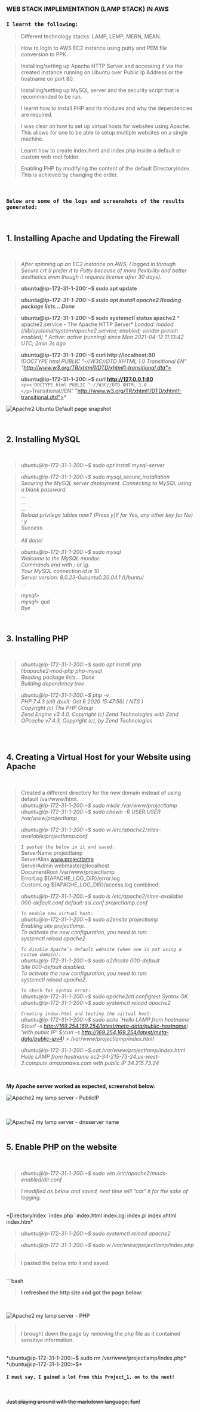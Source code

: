 ### WEB STACK IMPLEMENTATION (LAMP STACK) IN AWS

### **`I learnt the following:`**

>Different technology stacks: LAMP, LEMP, MERN, MEAN.

>How to login to AWS EC2 instance using putty and PEM file conversion to PPK.

>Installing/setting up Apache HTTP Server and accessing it via the created Instance running on Ubuntu over Public Ip Address or the hostname on port 80.

>Installing/setting up MySQL server and the security script that is recommended to be run.

>I learnt how to install PHP and its modules and why the dependencies are required.

>I was clear on how to set up virtual hosts for websites using Apache. This allows for one to be able to setup multiple websites on a single machine.

>Learnt how to create index.hmtl and index.php inside a default or custom web root folder. 

>Enabling PHP by modifying the content of the default DirectoryIndex. This is achieved by changing the order.  

<br/>

### **`Below are some of the logs and screenshots of the results generated:`** 

<br/>

## 1. Installing Apache and Updating the Firewall 

<br/>

>*After spinning up an EC2 Instance on AWS, I logged in through Secure crt (I prefer it to Putty because of more flexibility and better aesthetics even though it requires license after 30 days).*

>**ubuntu@ip-172-31-1-200:~$ sudo apt update**

>***ubuntu@ip-172-31-1-200:~$ sudo apt install apache2
Reading package lists... Done***

>**ubuntu@ip-172-31-1-200:~$ sudo systemctl status apache2** * apache2.service - The Apache HTTP Server*
     *Loaded: loaded (/lib/systemd/system/apache2.service; *enabled; vendor preset: enabled)*
    * Active: active (running) since Mon 2021-04-12 11:13:42* *UTC; 2min 3s ago*

> **ubuntu@ip-172-31-1-200:~$ curl http://localhost:80**   
*!DOCTYPE html PUBLIC "-//W3C//DTD XHTML 1.0 Transitional EN" "http://www.w3.org/TR/xhtml1/DTD/xhtml1-transitional.dtd">* 

> **ubuntu@ip-172-31-1-200:~$ curl http://127.0.0.1:80**  
`<p><!DOCTYPE html PUBLIC "-//W3C//DTD XHTML 1.0 </p>`Transitional//EN" "http://www.w3.org/TR/xhtml1/DTD/xhtml1-transitional.dtd">* </p>

![Apache2 Ubuntu Default page snapshot](https://user-images.githubusercontent.com/70076627/114529325-c06b5900-9c41-11eb-9b79-64fc4841b620.PNG)

<br/>

## 2. Installing MySQL
<br/>

>*ubuntu@ip-172-31-1-200:~$ sudo apt install mysql-server*

>*ubuntu@ip-172-31-1-200:~$ sudo mysql_secure_installation*  
*Securing the MySQL server deployment.*
*Connecting to MySQL using a blank password.*<br/>
...<br/>
...<br/>
...<br/>
*Reload privilege tables now? (Press y|Y for Yes, any other key for No) : y<br/>
Success.*<br/><br/>
*All done!*


>*ubuntu@ip-172-31-1-200:~$ sudo mysql*  
*Welcome to the MySQL monitor.<br/>Commands end with ; or \g.*<br/>
*Your MySQL connection id is 10*<br/>
*Server version: 8.0.23-0ubuntu0.20.04.1 (Ubuntu)* <br/>. .

>*mysql>*  
*mysql> quit*  
*Bye* 

<br/>

## 3. Installing PHP 

<br/>

>*ubuntu@ip-172-31-1-200:~$ sudo apt install php*<br/>    *libapache2-mod-php php-mysql*<br/>
*Reading package lists... Done*<br/>
*Building dependency tree*     

>*ubuntu@ip-172-31-1-200:~$ php -v*<br/>
*PHP 7.4.3 (cli) (built: Oct  6 2020 15:47:56) ( NTS )*<br/>
*Copyright (c) The PHP Group*<br/>
*Zend Engine v3.4.0, Copyright (c) Zend Technologies*
    *with Zend OPcache v7.4.3, Copyright (c), by Zend Technologies*
<br/>
<br/>

## 4. Creating a Virtual Host for your Website using Apache 
<br/>

> Created a different directory for the new domain instead of using default /var/www/html.  
*ubuntu@ip-172-31-1-200:~$ sudo mkdir /var/www/projectlamp*  
*ubuntu@ip-172-31-1-200:~$ sudo chown -R $USER:$USER /var/www/projectlamp*

> *ubuntu@ip-172-31-1-200:~$ sudo vi /etc/apache2/sites-available/projectlamp.conf*

> `I pasted the below in it and saved:`  
    ServerName projectlamp  
    ServerAlias www.projectlamp   
    ServerAdmin webmaster@localhost  
    DocumentRoot /var/www/projectlamp  
    ErrorLog ${APACHE_LOG_DIR}/error.log   
    CustomLog ${APACHE_LOG_DIR}/access.log combined
</VirtualHost>

> *ubuntu@ip-172-31-1-200:~$ sudo ls /etc/apache2/sites-available*  
*000-default.conf  default-ssl.conf  projectlamp.conf*

> `To enable new virtual host:`  
*ubuntu@ip-172-31-1-200:~$ sudo a2ensite projectlamp  
Enabling site projectlamp.  
To activate the new configuration, you need to run:  
  systemctl reload apache2*

>*`To disable Apache’s default website (when one is not using a custom domain):`  
ubuntu@ip-172-31-1-200:~$ sudo a2dissite 000-default  
Site 000-default disabled.  
To activate the new configuration, you need to run:  
  systemctl reload apache2*

>`To check for syntax error:`  
*ubuntu@ip-172-31-1-200:~$ sudo apache2ctl configtest
Syntax OK  
ubuntu@ip-172-31-1-200:~$ sudo systemctl reload apache2*

> *`Creating index.html and testing the virtual host:`  
ubuntu@ip-172-31-1-200:~$ sudo echo 'Hello LAMP from hostname' $(curl -s http://169.254.169.254/latest/meta-data/public-hostname) 'with public IP' $(curl -s http://169.254.169.254/latest/meta-data/public-ipv4) > /var/www/projectlamp/index.html*

> *ubuntu@ip-172-31-1-200:~$ cat /var/www/projectlamp/index.html
Hello LAMP from hostname ec2-34-215-73-24.us-west-2.compute.amazonaws.com with public IP 34.215.73.24*    
</br>


**My Apache server worked as expected, screenshot below:**

![Apache2 my lamp server - PublicIP](https://user-images.githubusercontent.com/70076627/114529582-00324080-9c42-11eb-95c3-bddef2535826.PNG)<br/>
<br/>
<br/>

![Apache2 my lamp server - dnsserver name](https://user-images.githubusercontent.com/70076627/114530036-7b93f200-9c42-11eb-8c13-21dec43e767e.PNG)<br/>
<br/>

## 5. Enable PHP on the website
<br/>

>*ubuntu@ip-172-31-1-200:~$ sudo vim /etc/apache2/mods-enabled/dir.conf*

>*I modified as below and saved, next time will "cat" it for the sake of logging.* 
<br/>     
*DirectoryIndex `index.php` index.html index.cgi index.pl index.xhtml index.htm*

>*ubuntu@ip-172-31-1-200:~$ sudo systemctl reload apache2*
 
>*ubuntu@ip-172-31-1-200:~$ sudo vi /var/www/projectlamp/index.php*

> <br/>I pasted the below into it and saved.   
<br/>
```bash
<?php 
phpinfo();
```

</br>

>**I refreshed the http site and got the page below:** 
<br/> 

![Apache2 my lamp server - PHP](https://user-images.githubusercontent.com/70076627/114531587-f1e52400-9c43-11eb-8422-79cbf5053c14.PNG)

> <br/>I brought down the page by removing the php file as it contained sensitive information.
<br/>  
*ubuntu@ip-172-31-1-200:~$ sudo rm /var/www/projectlamp/index.php*
*ubuntu@ip-172-31-1-200:~$*

<br/>

#### `I must say, I gained a lot from this Project_1, on to the next!`  
<br/>

~~Just playing around with the markdown language, fun!~~